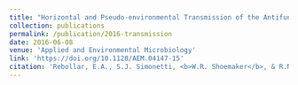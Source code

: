 ```yaml
---
title: "Horizontal and Pseudo-environmental Transmission of the Antifungal Probiotic Bacterium Janthinobacterium lividum on Green Frog (<i>Lithobates clamitans</i>) Tadpoles"
collection: publications
permalink: /publication/2016-transmission
date: 2016-06-08
venue: 'Applied and Environmental Microbiology'
link: 'https://doi.org/10.1128/AEM.04147-15'
citation: 'Rebollar, E.A., S.J. Simonetti, <b>W.R. Shoemaker</b>, & R.N Harris. Horizontal and Pseudo-environmental Transmission of the Antifungal Probiotic Bacterium Janthinobacterium lividum on Green Frog (<i>Lithobates clamitans</i>) Tadpoles. <i>Appl. Environ. Microbiol.</i> 82, 2457-2466 (2016).'
---
```

